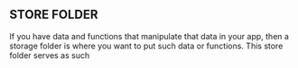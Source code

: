 ## STORE FOLDER

If you have data and functions that manipulate that data in your app, then a storage folder is where you want to put such data or functions. This store folder serves as such
